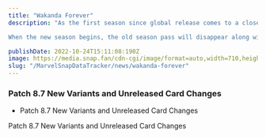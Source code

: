 ```yaml
---
title: "Wakanda Forever"
description: "As the first season since global release comes to a close, we look into the future to see what awaits us...but before we do that, a fair warning for players fresh along with the global release (Oh, added fair warning, there are some big spoilers at the bottom of this article about new locations!):

When the new season begins, the old season pass will disappear along with all of your old season pass missions, whether you finished them or not. As such, if you want to maximize your value over this weekend, try your best to complete your season pass quests and get that season pass experience locked in. If you did not buy the season pass, the levels you are hoping to hit are 45 for 500credits and 48 for a free variant. If you did buy the season pass, then level 49 gives 500 gold and 50 gives the Miles Morales variant."

publishDate: 2022-10-24T15:11:08:190Z
image: https://media.snap.fan/cdn-cgi/image/format=auto,width=710,height=398,quality=80,fit=cover,gravity=top/news/original_images/WakandaForeverSeason_HjJVA2I.png
slug: "/MarvelSnapDataTracker/news/wakanda-forever"
---
```


### Patch 8.7 New Variants and Unreleased Card Changes

- Patch 8.7 New Variants and Unreleased Card Changes

Patch 8.7 New Variants and Unreleased Card Changes
